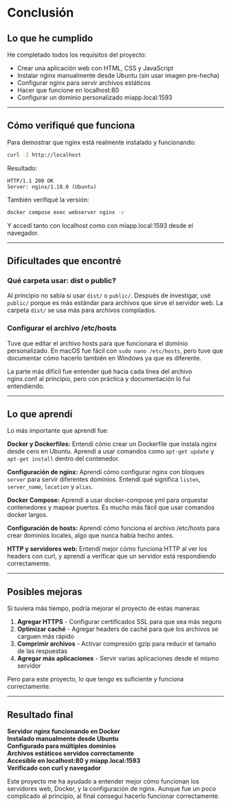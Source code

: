 # Conclusión

## Lo que he cumplido

He completado todos los requisitos del proyecto:

- Crear una aplicación web con HTML, CSS y JavaScript  
- Instalar nginx manualmente desde Ubuntu (sin usar imagen pre-hecha)  
- Configurar nginx para servir archivos estáticos  
- Hacer que funcione en localhost:80  
- Configurar un dominio personalizado miapp.local:1593

---

## Cómo verifiqué que funciona

Para demostrar que nginx está realmente instalado y funcionando:

```bash
curl -I http://localhost
```

Resultado:
```
HTTP/1.1 200 OK
Server: nginx/1.18.0 (Ubuntu)
```

También verifiqué la versión:
```bash
docker compose exec webserver nginx -v
```

Y accedí tanto con localhost como con miapp.local:1593 desde el navegador.

---

## Dificultades que encontré

### Qué carpeta usar: dist o public?

Al principio no sabía si usar `dist/` o `public/`. Después de investigar, usé `public/` porque es más estándar para archivos que sirve el servidor web. La carpeta `dist/` se usa más para archivos compilados.

### Configurar el archivo /etc/hosts

Tuve que editar el archivo hosts para que funcionara el dominio personalizado. En macOS fue fácil con `sudo nano /etc/hosts`, pero tuve que documentar cómo hacerlo también en Windows ya que es diferente.

La parte más difícil fue entender qué hacía cada línea del archivo nginx.conf al principio, pero con práctica y documentación lo fui entendiendo.

---

## Lo que aprendí

Lo más importante que aprendí fue:

**Docker y Dockerfiles:** Entendí cómo crear un Dockerfile que instala nginx desde cero en Ubuntu. Aprendí a usar comandos como `apt-get update` y `apt-get install` dentro del contenedor.

**Configuración de nginx:** Aprendí cómo configurar nginx con bloques `server` para servir diferentes dominios. Entendí qué significa `listen`, `server_name`, `location` y `alias`.

**Docker Compose:** Aprendí a usar docker-compose.yml para orquestar contenedores y mapear puertos. Es mucho más fácil que usar comandos docker largos.

**Configuración de hosts:** Aprendí cómo funciona el archivo /etc/hosts para crear dominios locales, algo que nunca había hecho antes.

**HTTP y servidores web:** Entendí mejor cómo funciona HTTP al ver los headers con curl, y aprendí a verificar que un servidor está respondiendo correctamente.

---

## Posibles mejoras

Si tuviera más tiempo, podría mejorar el proyecto de estas maneras:

1. **Agregar HTTPS** - Configurar certificados SSL para que sea más seguro
2. **Optimizar caché** - Agregar headers de caché para que los archivos se carguen más rápido
3. **Comprimir archivos** - Activar compresión gzip para reducir el tamaño de las respuestas
4. **Agregar más aplicaciones** - Servir varias aplicaciones desde el mismo servidor

Pero para este proyecto, lo que tengo es suficiente y funciona correctamente.

---

## Resultado final

**Servidor nginx funcionando en Docker**  
**Instalado manualmente desde Ubuntu**  
**Configurado para múltiples dominios**  
**Archivos estáticos servidos correctamente**  
**Accesible en localhost:80 y miapp.local:1593**  
**Verificado con curl y navegador**

Este proyecto me ha ayudado a entender mejor cómo funcionan los servidores web, Docker, y la configuración de nginx. Aunque fue un poco complicado al principio, al final conseguí hacerlo funcionar correctamente.
